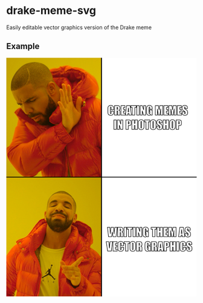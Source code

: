 # drake-meme-svg
Easily editable vector graphics version of the Drake meme

## Example
![example](/drake.png?raw=true)
